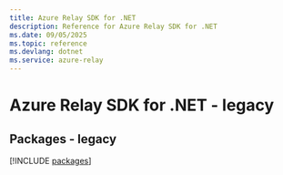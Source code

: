 ```yaml
---
title: Azure Relay SDK for .NET
description: Reference for Azure Relay SDK for .NET
ms.date: 09/05/2025
ms.topic: reference
ms.devlang: dotnet
ms.service: azure-relay
---
```

# Azure Relay SDK for .NET - legacy
## Packages - legacy
[!INCLUDE [packages](relay-index.md)]